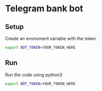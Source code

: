 # Telegram bank bot

## Setup

Create an enviroment variable with the token.

```bash
export BOT_TOKEN=YOUR_TOKEN_HERE
```


## Run

Run the code using python3

```bash
export BOT_TOKEN=YOUR_TOKEN_HERE
```
